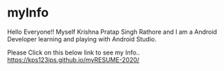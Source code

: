 # myInfo

Hello Everyone!!
Myself Krishna Pratap Singh Rathore and I am a Android Developer learning and playing with Android Studio.

Please Click on this below link to see my Info..
https://kps123ips.github.io/myRESUME-2020/
